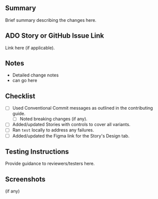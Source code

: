 ## Summary

Brief summary describing the changes here.

## ADO Story or GitHub Issue Link

Link here (if applicable).

## Notes

- Detailed change notes
- can go here

## Checklist

- [ ] Used Conventional Commit messages as outlined in the contributing guide.
  - [ ] Noted breaking changes (if any).
- [ ] Added/updated Stories with controls to cover all variants.
- [ ] Ran `test` locally to address any failures.
- [ ] Added/updated the Figma link for the Story's Design tab.

## Testing Instructions

Provide guidance to reviewers/testers here.

## Screenshots

(if any)
